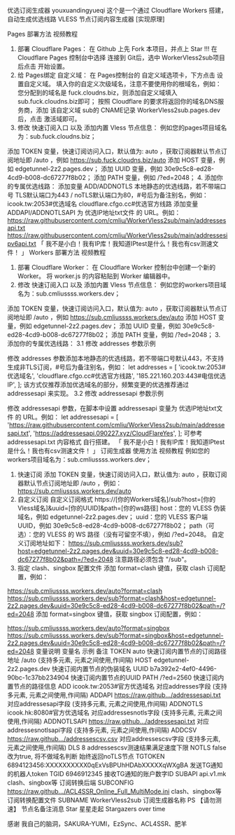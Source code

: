 优选订阅生成器 youxuandingyueqi
这个是一个通过 Cloudflare Workers 搭建，自动生成优选线路 VLESS 节点订阅内容生成器 [实现原理]

Pages 部署方法 视频教程
1. 部署 Cloudflare Pages：
在 Github 上先 Fork 本项目，并点上 Star !!!
在 Cloudflare Pages 控制台中选择 连接到 Git后，选中 WorkerVless2sub项目后点击 开始设置。
2. 给 Pages绑定 自定义域：
在 Pages控制台的 自定义域选项卡，下方点击 设置自定义域。
填入你的自定义次级域名，注意不要使用你的根域名，例如： 您分配到的域名是 fuck.cloudns.biz，则添加自定义域填入 sub.fuck.cloudns.biz即可；
按照 Cloudflare 的要求将返回你的域名DNS服务商，添加 该自定义域 sub的 CNAME记录 WorkerVless2sub.pages.dev 后，点击 激活域即可。
3. 修改 快速订阅入口 以及 添加内置 Vless 节点信息：
例如您的pages项目域名为：sub.fuck.cloudns.biz；

添加 TOKEN 变量，快速订阅访问入口，默认值为: auto ，获取订阅器默认节点订阅地址即 /auto ，例如 https://sub.fuck.cloudns.biz/auto
添加 HOST 变量，例如 edgetunnel-2z2.pages.dev；
添加 UUID 变量，例如 30e9c5c8-ed28-4cd9-b008-dc67277f8b02；
添加 PATH 变量，例如 /?ed=2048；
4. 添加你的专属优选线路：
添加变量 ADD/ADDNOTLS 本地静态的优选线路，若不带端口号 TLS默认端口为443 / noTLS默认端口为80，#号后为备注别名，例如：
icook.tw:2053#优选域名
cloudflare.cfgo.cc#优选官方线路
添加变量 ADDAPI/ADDNOTLSAPI 为 优选IP地址txt文件 的 URL。例如：
https://raw.githubusercontent.com/cmliu/WorkerVless2sub/main/addressesapi.txt
https://raw.githubusercontent.com/cmliu/WorkerVless2sub/main/addressesipv6api.txt
「 我不是小白！我有IP库！我知道IPtest是什么！我也有csv测速文件！ 」
Workers 部署方法 视频教程
1. 部署 Cloudflare Worker：
在 Cloudflare Worker 控制台中创建一个新的 Worker。
将 worker.js 的内容粘贴到 Worker 编辑器中。
2. 修改 快速订阅入口 以及 添加内置 Vless 节点信息：
例如您的workers项目域名为：sub.cmliussss.workers.dev；

添加 TOKEN 变量，快速订阅访问入口，默认值为: auto ，获取订阅器默认节点订阅地址即 /auto ，例如 https://sub.cmliussss.workers.dev/auto
添加 HOST 变量，例如 edgetunnel-2z2.pages.dev；
添加 UUID 变量，例如 30e9c5c8-ed28-4cd9-b008-dc67277f8b02；
添加 PATH 变量，例如 /?ed=2048；
3. 添加你的专属优选线路：
3.1 修改 addresses 参数示例

修改 addresses 参数添加本地静态的优选线路，若不带端口号默认443，不支持生成非TLS订阅，#号后为备注别名，例如：
let addresses = [
	'icook.tw:2053#优选域名',
	'cloudflare.cfgo.cc#优选官方线路',
	'185.221.160.203:443#电信优选IP',
];
该方式仅推荐添加优选域名的部分，频繁变更的优选推荐通过 addressesapi 来实现。
3.2 修改 addressesapi 参数示例

修改 addressesapi 参数，在脚本中设置 addressesapi 变量为 优选IP地址txt文件 的 URL。例如：
let addressesapi = [
	'https://raw.githubusercontent.com/cmliu/WorkerVless2sub/main/addressesapi.txt',
	'https://addressesapi.090227.xyz/CloudFlareYes',
];
可参考 addressesapi.txt 内容格式 自行搭建。
「 我不是小白！我有IP库！我知道IPtest是什么！我也有csv测速文件！ 」
订阅生成器 使用方法 视频教程
例如您的workers项目域名为：sub.cmliussss.workers.dev；

1. 快速订阅
添加 TOKEN 变量，快速订阅访问入口，默认值为: auto ，获取订阅器默认节点订阅地址即 /auto ，例如：
https://sub.cmliussss.workers.dev/auto
2. 自定义订阅
自定义订阅格式 https://[你的Workers域名]/sub?host=[你的Vless域名]&uuid=[你的UUID]&path=[你的ws路径]
host：您的 VLESS 伪装域名，例如 edgetunnel-2z2.pages.dev；
uuid：您的 VLESS 客户端 UUID，例如 30e9c5c8-ed28-4cd9-b008-dc67277f8b02；
path（可选）：您的 VLESS 的 WS 路径（没有可留空不填），例如 /?ed=2048。
自定义订阅地址如下：
https://sub.cmliussss.workers.dev/sub?host=edgetunnel-2z2.pages.dev&uuid=30e9c5c8-ed28-4cd9-b008-dc67277f8b02&path=/?ed=2048
注意路径必须包含 "/sub"。
3. 指定 clash、singbox 配置文件
添加 format=clash 键值，获取 clash 订阅配置，例如：

https://sub.cmliussss.workers.dev/auto?format=clash
https://sub.cmliussss.workers.dev/sub?format=clash&host=edgetunnel-2z2.pages.dev&uuid=30e9c5c8-ed28-4cd9-b008-dc67277f8b02&path=/?ed=2048
添加 format=singbox 键值，获取 singbox 订阅配置，例如：

https://sub.cmliussss.workers.dev/auto?format=singbox
https://sub.cmliussss.workers.dev/sub?format=singbox&host=edgetunnel-2z2.pages.dev&uuid=30e9c5c8-ed28-4cd9-b008-dc67277f8b02&path=/?ed=2048
变量说明
变量名	示例	备注
TOKEN	auto	快速订阅内置节点的订阅路径地址 /auto (支持多元素, 元素之间使用,作间隔)
HOST	edgetunnel-2z2.pages.dev	快速订阅内置节点的伪装域名
UUID	b7a392e2-4ef0-4496-90bc-1c37bb234904	快速订阅内置节点的UUID
PATH	/?ed=2560	快速订阅内置节点的路径信息
ADD	icook.tw:2053#官方优选域名	对应addresses字段 (支持多元素, 元素之间使用,作间隔)
ADDAPI	https://raw.github.../addressesapi.txt	对应addressesapi字段 (支持多元素, 元素之间使用,作间隔)
ADDNOTLS	icook.hk:8080#官方优选域名	对应addressesnotls字段 (支持多元素, 元素之间使用,作间隔)
ADDNOTLSAPI	https://raw.github.../addressesapi.txt	对应addressesnotlsapi字段 (支持多元素, 元素之间使用,作间隔)
ADDCSV	https://raw.github.../addressescsv.csv	对应addressescsv字段 (支持多元素, 元素之间使用,作间隔)
DLS	8	addressescsv测速结果满足速度下限
NOTLS	false	改为true, 将不做域名判断 始终返回noTLS节点
TGTOKEN	6894123456:XXXXXXXXXX0qExVsBPUhHDAbXXXXXqWXgBA	发送TG通知的机器人token
TGID	6946912345	接收TG通知的账户数字ID
SUBAPI	api.v1.mk	clash、singbox等 订阅转换后端
SUBCONFIG	https://raw.github.../ACL4SSR_Online_Full_MultiMode.ini	clash、singbox等 订阅转换配置文件
SUBNAME	WorkerVless2sub	订阅生成器名称
PS	【请勿测速】	节点名备注消息
Star 星星走起
Stargazers over time

感谢
我自己的脑洞，SAKURA-YUMI，EzSync、ACL4SSR、肥羊
